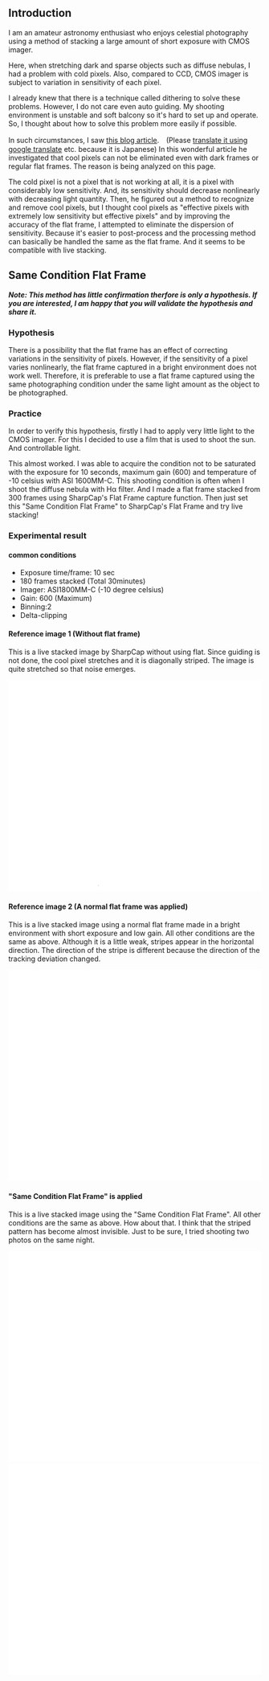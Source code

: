 ## Introduction

I am an amateur astronomy enthusiast who enjoys celestial photography using a method of stacking a large amount of short exposure with CMOS imager.

Here, when stretching dark and sparse objects such as diffuse nebulas, I had a problem with cold pixels. Also, compared to CCD, CMOS imager is subject to variation in sensitivity of each pixel.

I already knew that there is a technique called dithering to solve these problems. However, I do not care even auto guiding. My shooting environment is unstable and soft balcony so it's hard to set up and operate. So, I thought about how to solve this problem more easily if possible.

In such circumstances, I saw [this blog article]([https://apranat.exblog.jp/28129764/).　(Please [translate it using google translate](https://translate.google.com/translate?sl=auto&tl=en&u=https%3A%2F%2Fapranat.exblog.jp%2F28129764%2F) etc. because it is Japanese) In this wonderful article he investigated that cool pixels can not be eliminated even with dark frames or regular flat frames. The reason is being analyzed on this page.

The cold pixel is not a pixel that is not working at all, it is a pixel with considerably low sensitivity. And, its sensitivity should decrease nonlinearly with decreasing light quantity. Then, he figured out a method to recognize and remove cool pixels, but I thought cool pixels as "effective pixels with extremely low sensitivity but effective pixels" and by improving the accuracy of the flat frame, I attempted to eliminate the dispersion of sensitivity. Because it's easier to post-process and the processing method can basically be handled the same as the flat frame. And it seems to be compatible with live stacking.

## Same Condition Flat Frame
***Note: This method has little confirmation therfore is only a hypothesis. If you are interested, I am happy that you will validate the hypothesis and share it.***

### Hypothesis
There is a possibility that the flat frame has an effect of correcting variations in the sensitivity of pixels. However, if the sensitivity of a pixel varies nonlinearly, the flat frame captured in a bright environment does not work well. Therefore, it is preferable to use a flat frame captured using the same photographing condition under the same light amount as the object to be photographed.

### Practice
In order to verify this hypothesis, firstly I had to apply very little light to the CMOS imager. For this I decided to use a film that is used to shoot the sun. And controllable light.

This almost worked. I was able to acquire the condition not to be saturated with the exposure for 10 seconds, maximum gain (600) and temperature of -10 celsius with ASI 1600MM-C. This shooting condition is often when I shoot the diffuse nebula with Hα filter. And I made a flat frame stacked from 300 frames using SharpCap's Flat Frame capture function. Then just set this "Same Condition Flat Frame" to SharpCap's Flat Frame and try live stacking!

### Experimental result
#### common conditions
* Exposure time/frame: 10 sec 
* 180 frames stacked (Total 30minutes)
* Imager: ASI1800MM-C (-10 degree celsius)
* Gain: 600 (Maximum)
* Binning:2
* Delta-clipping

#### Reference image 1 (Without flat frame)
This is a live stacked image by SharpCap without using flat. Since guiding is not done, the cool pixel stretches and it is diagonally striped. The image is quite stretched so that noise emerges.

![Without flat frame](/img/nonFlat.png) 


#### Reference image 2 (A normal flat frame was applied)
This is a live stacked image using a normal flat frame made in a bright environment with short exposure and low gain. All other conditions are the same as above. Although it is a little weak, stripes appear in the horizontal direction. The direction of the stripe is different because the direction of the tracking deviation changed.

![A normal flat frame was applied](/img/normalFlat.png) 


#### "Same Condition Flat Frame" is applied
This is a live stacked image using the "Same Condition Flat Frame". All other conditions are the same as above.
How about that. I think that the striped pattern has become almost invisible. Just to be sure, I tried shooting two photos on the same night.

![Same Condition Flat Frame-1](/img/sameFlat1.png)
![Same Condition Flat Frame-2](/img/sameFlat2.png)

